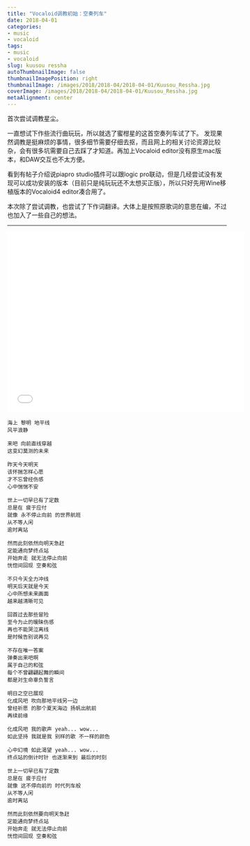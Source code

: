 ```yaml
---
title: "Vocaloid调教初始：空奏列车"
date: 2018-04-01
categories:
- music
- vocaloid
tags:
- music
- vocaloid
slug: kuusou ressha
autoThumbnailImage: false
thumbnailImagePosition: right
thumbnailImage: /images/2018/2018-04/2018-04-01/Kuusou_Ressha.jpg
coverImage: /images/2018/2018-04/2018-04-01/Kuusou_Ressha.jpg
metaAlignment: center
---
```


首次尝试调教星尘。
<!--more-->

一直想试下作些流行曲玩玩，所以就选了蜜柑星的这首空奏列车试了下。 发现果然调教是挺麻烦的事情，很多细节需要仔细去抠，而且网上的相关讨论资源比较杂，会有很多坑需要自己去踩了才知道。再加上Vocaloid editor没有原生mac版本，和DAW交互也不太方便。

看到有帖子介绍说piapro studio插件可以跟logic pro联动，但是几经尝试没有发现可以成功安装的版本（目前只是纯玩玩还不太想买正版），所以只好先用Wine移植版本的Vocaloid4 editor凑合用了。

本次除了尝试调教，也尝试了下作词翻译。大体上是按照原歌词的意思在编，不过也加入了一些自己的想法。

---

<iframe src="//player.bilibili.com/player.html?aid=21509629&cid=35407666&page=1" scrolling="no" border="0" height="415" width="544" frameborder="no" framespacing="0" allowfullscreen="true"> </iframe>

```
海上 黎明 地平线
风平浪静

来吧 向前直线穿越
这变幻莫测的未来

昨天今天明天
该怀揣怎样心愿
才不忘曾经伤感
心中惴惴不安

世上一切早已有了定数 
总是在 疲于应付
就像 永不停止向前 的世界航班
从不等人闲
逾时离站

然而此刻依然向明天急赶
定能通向梦终点站
开始奔走 就无法停止向前
恍惚间回现 空奏和弦

不只今天全力冲线
明天后天就是今天
心中所想未来画面
越来越清晰可见

回首过去那些冒险
至今为止的暧昧伤感
再也不能哭泣离线 
是时候告别说再见

不存在唯一答案
弹奏出来吧啊 
属于自己的和弦
每个不曾翩翩起舞的瞬间
都是对生命辜负誓言

明日之空已展现
化成风吧 吹向那地平线另一边
曾经祈愿 的那个夏天海边 扬帆出航前
再续前缘 

化成风吧 我的歌声 yeah... wow...
如此坚持 我就是我 别样的歌 不一样的颜色

心中幻境 如此渴望 yeah... wow...
终点站的倒计时针 也逐渐来到 最后的时刻

世上一切早已有了定数
总是在 疲于应付
就像 这不停向前的 时代列车般
从不等人闲
逾时离站

然而此刻依然要向明天急赶
定能通向梦终点站
开始奔走 就无法停止向前
恍惚间回现 空奏和弦
```

